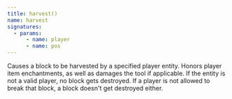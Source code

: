 ```yaml
---
title: harvest()
name: harvest
signatures:
  - params:
      - name: player
      - name: pos
---
```


Causes a block to be harvested by a specified player entity. Honors player item
enchantments, as well as damages the tool if applicable. If the entity is not a
valid player, no block gets destroyed. If a player is not allowed to break that
block, a block doesn't get destroyed either.
